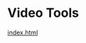 # Video Tools

[index.html](https://firebasestorage.googleapis.com/v0/b/primeval-pixel-303407.appspot.com/o/index.html?alt=media&token=5fe4caba-3045-4a2e-b4e8-94c5d2b33dd9)